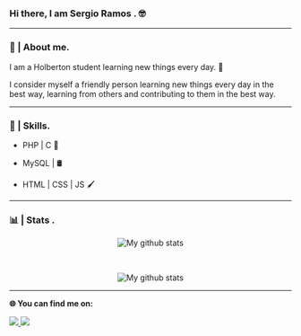  ### Hi there, I am Sergio Ramos . 🤓

---

### 👾 | About me. 

I am a Holberton student learning new things every day. 🧠

I consider myself a friendly person learning new things every day in the best way, learning from others and contributing to them in the best way.

---

### 🔩 | Skills.
- PHP | C 🔨

- MySQL | 🛢

- HTML | CSS | JS  🖌

---

### 📊 | Stats . 

<p  align="center">
<img  align="center"  src="https://github-readme-stats.vercel.app/api?username=Sergioarg&theme=dark&show_icons=true"  alt="My github stats"/>
</p>
</br>
<p  align="center">
<img  align="center"  src="https://github-readme-stats.vercel.app/api/top-langs/?username=Sergioarg&layout=compact&theme=dark&langs_count=6"  alt="My github stats"/>
</p>

---

**🌐 You can find me on:** 

<a target="_blank" href="https://twitter.com/sergio_ramos253"><img  src="https://camo.githubusercontent.com/e1c2fd3bcd4ed13889ed78d1e814261a7cfbc79ae826198b7813850b15a8d956/68747470733a2f2f696d672e736869656c64732e696f2f62616467652f747769747465722d2532333144413146322e7376673f267374796c653d666f722d7468652d6261646765266c6f676f3d74776974746572266c6f676f436f6c6f723d7768697465"  data-canonical-src="https://img.shields.io/badge/twitter-%231DA1F2.svg?&amp;style=for-the-badge&amp;logo=twitter&amp;logoColor=white"  style="max-width:100%;">  </a><a target="_blank" href="https://www.linkedin.com/in/sergio-ramos-1a683a1a7/"><img  src="https://camo.githubusercontent.com/a493f6833f99fb3c85788d6d9305e6b7a42b838e5ee5d138fd9a8214a7e77472/68747470733a2f2f696d672e736869656c64732e696f2f62616467652f6c696e6b6564696e2d2532333030373742352e7376673f267374796c653d666f722d7468652d6261646765266c6f676f3d6c696e6b6564696e266c6f676f436f6c6f723d7768697465"  data-canonical-src="https://img.shields.io/badge/linkedin-%230077B5.svg?&amp;style=for-the-badge&amp;logo=linkedin&amp;logoColor=white"  style="max-width:100%;"></a>
